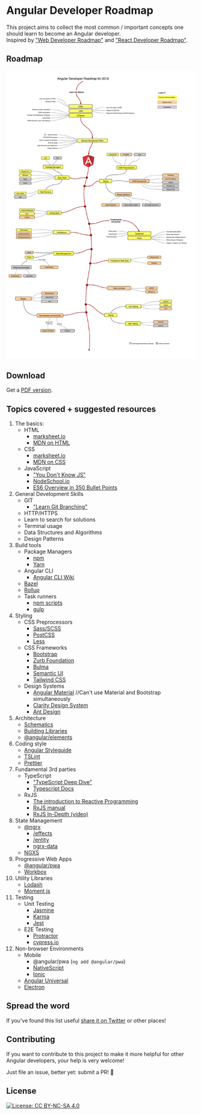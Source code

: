 # Angular Developer Roadmap

This project aims to collect the most common / important concepts one should learn to become an Angular developer.
<br>
Inspired by ["Web Developer Roadmap"](https://github.com/kamranahmedse/developer-roadmap) and ["React Developer Roadmap"](https://github.com/adam-golab/react-developer-roadmap).

## Roadmap

![Roadmap](./angular-dev-roadmap.png)

## Download

Get a [PDF version](./angular-dev-roadmap.pdf).

## Topics covered + suggested resources

1.  The basics:
    - HTML
      - [marksheet.io](https://marksheet.io/)
      - [MDN on HTML](https://developer.mozilla.org/en-US/docs/Web/HTML)
    - CSS
      - [marksheet.io](https://marksheet.io/)
      - [MDN on CSS](https://developer.mozilla.org/en-US/docs/Web/CSS)
    - JavaScript
      - ["You Don't Know JS"](https://github.com/getify/You-Dont-Know-JS)
      - [NodeSchool.io](https://nodeschool.io/)
      - [ES6 Overview in 350 Bullet Points](https://ponyfoo.com/articles/es6)
1.  General Development Skills
    - GIT
      - ["Learn Git Branching"](https://learngitbranching.js.org/)
    - HTTP/HTTPS
    - Learn to search for solutions
    - Terminal usage
    - Data Structures and Algorithms
    - Design Patterns
1.  Build tools
    - Package Managers
      - [npm](https://www.npmjs.com/)
      - [Yarn](https://yarnpkg.com/lang/en/)
    - Angular CLI
      - [Angular CLI Wiki](https://github.com/angular/angular-cli/wiki)
    - [Bazel](https://bazel.build/)
    - [Rollup](https://rollupjs.org/guide/en)
    - Task runners
      - [npm scripts](https://medium.freecodecamp.org/introduction-to-npm-scripts-1dbb2ae01633)
      - [gulp](https://gulpjs.com/)
1.  Styling
    - CSS Preprocessors
      - [Sass/SCSS](https://sass-lang.com/guide)
      - [PostCSS](https://postcss.org/)
      - [Less](http://lesscss.org/)
    - CSS Frameworks
      - [Bootstrap](https://getbootstrap.com/)
      - [Zurb Foundation](https://foundation.zurb.com/)
      - [Bulma](https://bulma.io/)
      - [Semantic UI](https://semantic-ui.com/)
      - [Tailwind CSS](https://tailwindcss.com/)
    - Design Systems
      - [Angular Material](https://material.angular.io/)  //Can't use Material and Bootstrap simultaneously
      - [Clarity Design System](https://vmware.github.io/clarity/)
      - [Ant Design](https://ng.ant.design/docs/introduce/en)
1.  Architecture
    - [Schematics](https://www.npmjs.com/package/@angular-devkit/schematics)
    - [Building Libraries](https://medium.com/@tomsu/how-to-build-a-library-for-angular-apps-4f9b38b0ed11)
    - [@angular/elements](https://angular.io/guide/elements)
1.  Coding style
    - [Angular Styleguide](https://angular.io/guide/styleguide)
    - [TSLint](https://palantir.github.io/tslint/)
    - [Prettier](https://prettier.io/)
1.  Fundamental 3rd parties
    - TypeScript
      - ["TypeScript Deep Dive"](https://github.com/basarat/typescript-book)
      - [Typescript Docs](https://www.typescriptlang.org/docs/)
    - RxJS
      - [The introduction to Reactive Programming](https://gist.github.com/staltz/868e7e9bc2a7b8c1f754)
      - [RxJS manual](http://reactivex.io/rxjs/manual/overview.html#introduction)
      - [RxJS In-Depth (video)](https://www.youtube.com/watch?v=KOOT7BArVHQ)
1.  State Management
    - [@ngrx](https://github.com/ngrx/platform/blob/master/docs/store/README.md)
      - [/effects](https://github.com/ngrx/platform/blob/master/docs/effects/README.md)
      - [/entity](https://github.com/ngrx/platform/tree/master/docs/entity/README.md)
      - [ngrx-data](https://github.com/johnpapa/angular-ngrx-data)
    - [NGXS](https://ngxs.gitbook.io/ngxs/)
1.  Progressive Web Apps
    - [@angular/pwa](https://angular.io/guide/service-worker-getting-started)
    - [Workbox](https://developers.google.com/web/tools/workbox/)
1.  Utility Libraries
    - [Lodash](https://lodash.com/)
    - [Moment.js](https://momentjs.com/)
1.  Testing
    - Unit Testing
      - [Jasmine](https://jasmine.github.io/)
      - [Karma](http://karma-runner.github.io/2.0/index.html)
      - [Jest](http://jestjs.io/)
    - E2E Testing
      - [Protractor](https://www.protractortest.org/#/)
      - [cypress.io](https://www.cypress.io/)
1.  Non-browser Environments
    - Mobile
      - @angular/pwa (`ng add @angular/pwa`)
      - [NativeScript](https://www.nativescript.org/)
      - [Ionic](https://ionicframework.com/)
    - [Angular Universal](https://universal.angular.io/)
    - [Electron](https://electronjs.org/)

## Spread the word

If you've found this list useful [share it on Twitter](https://twitter.com/intent/tweet?url=https://github.com/sulco/angular-developer-roadmap) or other places!

## Contributing

If you want to contribute to this project to make it more helpful for other Angular developers, your help is very welcome!

Just file an issue, better yet: submit a PR! 🙂

## License

[![License: CC BY-NC-SA 4.0](https://img.shields.io/badge/License-CC%20BY--NC--SA%204.0-lightgrey.svg)](https://creativecommons.org/licenses/by-nc-sa/4.0/)
